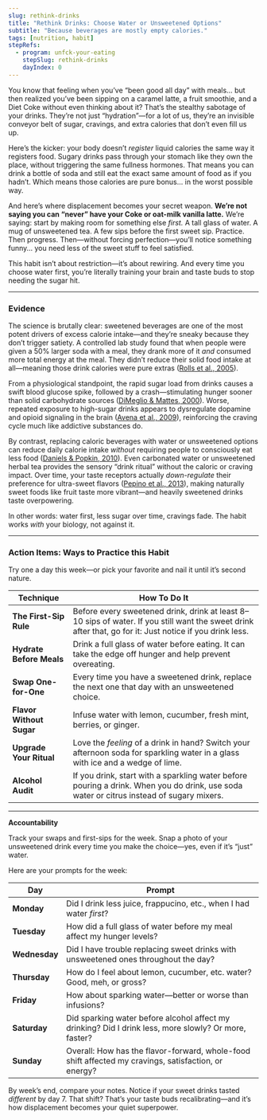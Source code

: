 ```yaml
---
slug: rethink-drinks
title: "Rethink Drinks: Choose Water or Unsweetened Options"
subtitle: "Because beverages are mostly empty calories."
tags: [nutrition, habit]
stepRefs:
  - program: unfck-your-eating
    stepSlug: rethink-drinks
    dayIndex: 0
---
```


You know that feeling when you’ve “been good all day” with meals… but then realized you’ve been sipping on a caramel latte, a fruit smoothie, and a Diet Coke without even thinking about it? That’s the stealthy sabotage of your drinks. They’re not just “hydration”—for a lot of us, they’re an invisible conveyor belt of sugar, cravings, and extra calories that don’t even fill us up.

Here’s the kicker: your body doesn’t *register* liquid calories the same way it registers food. Sugary drinks pass through your stomach like they own the place, without triggering the same fullness hormones. That means you can drink a bottle of soda and still eat the exact same amount of food as if you hadn’t. Which means those calories are pure bonus… in the worst possible way.

And here’s where displacement becomes your secret weapon. **We’re not saying you can “never” have your Coke or oat-milk vanilla latte.** We’re saying: start by making room for something else *first.* A tall glass of water. A mug of unsweetened tea. A few sips before the first sweet sip. Practice. Then progress. Then—without forcing perfection—you’ll notice something funny… you need less of the sweet stuff to feel satisfied.

This habit isn’t about restriction—it’s about rewiring. And every time you choose water first, you’re literally training your brain and taste buds to stop needing the sugar hit.

---

### **Evidence**

The science is brutally clear: sweetened beverages are one of the most potent drivers of excess calorie intake—and they’re sneaky because they don’t trigger satiety. A controlled lab study found that when people were given a 50% larger soda with a meal, they drank more of it *and* consumed more total energy at the meal. They didn’t reduce their solid food intake at all—meaning those drink calories were pure extras ([Rolls et al., 2005](https://pubmed.ncbi.nlm.nih.gov/16087983/)).

From a physiological standpoint, the rapid sugar load from drinks causes a swift blood glucose spike, followed by a crash—stimulating hunger sooner than solid carbohydrate sources ([DiMeglio & Mattes, 2000](https://pubmed.ncbi.nlm.nih.gov/10721886/)). Worse, repeated exposure to high-sugar drinks appears to dysregulate dopamine and opioid signaling in the brain ([Avena et al., 2009](https://pubmed.ncbi.nlm.nih.gov/19135493/)), reinforcing the craving cycle much like addictive substances do.

By contrast, replacing caloric beverages with water or unsweetened options can reduce daily calorie intake *without* requiring people to consciously eat less food ([Daniels & Popkin, 2010](https://pubmed.ncbi.nlm.nih.gov/20682226/)). Even carbonated water or unsweetened herbal tea provides the sensory “drink ritual” without the caloric or craving impact. Over time, your taste receptors actually *down-regulate* their preference for ultra-sweet flavors ([Pepino et al., 2013](https://pubmed.ncbi.nlm.nih.gov/23685300/)), making naturally sweet foods like fruit taste more vibrant—and heavily sweetened drinks taste overpowering.

In other words: water first, less sugar over time, cravings fade. The habit works *with* your biology, not against it.

---

### **Action Items: Ways to Practice this Habit**

Try one a day this week—or pick your favorite and nail it until it’s second nature.

| **Technique** | **How To Do It** |
| --- | --- |
| **The First-Sip Rule** | Before every sweetened drink, drink at least 8–10 sips of water. If you still want the sweet drink after that, go for it: Just notice if you drink less. |
| **Hydrate Before Meals** | Drink a full glass of water before eating. It can take the edge off hunger and help prevent overeating. |
| **Swap One-for-One** | Every time you have a sweetened drink, replace the next one that day with an unsweetened choice. |
| **Flavor Without Sugar** | Infuse water with lemon, cucumber, fresh mint, berries, or ginger. |
| **Upgrade Your Ritual** | Love the *feeling* of a drink in hand? Switch your afternoon soda for sparkling water in a glass with ice and a wedge of lime. |
| **Alcohol Audit** |  If you drink, start with a sparkling water before pouring a drink. When you do drink, use soda water or citrus instead of sugary mixers. |

---

**Accountability**

Track your swaps and first-sips for the week. Snap a photo of your unsweetened drink every time you make the choice—yes, even if it’s “just” water. 

Here are your prompts for the week:

| Day | Prompt |
| --- | --- |
| **Monday** | Did I drink less juice, frappucino, etc., when I had water *first*? |
| **Tuesday** | How did a full glass of water before my meal affect my hunger levels? |
| **Wednesday** | Did I have trouble replacing sweet drinks with unsweetened ones throughout the day? |
| **Thursday** | How do I feel about lemon, cucumber, etc. water? Good, meh, or gross?  |
| **Friday** | How about sparking water—better or worse than infusions? |
| **Saturday** | Did sparking water before alcohol affect my drinking? Did I drink less, more slowly? Or more, faster? |
| **Sunday** | Overall: How has the flavor-forward, whole-food shift affected my cravings, satisfaction, or energy? |

By week’s end, compare your notes. Notice if your sweet drinks tasted *different* by day 7. That shift? That’s your taste buds recalibrating—and it’s how displacement becomes your quiet superpower.